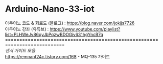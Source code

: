 # Arduino-Nano-33-iot

아두이노 코드 & 회로도 (블로그) : https://blog.naver.com/jokjjs7726 <br/>
아두이노 강좌 (유튜브) : https://www.youtube.com/playlist?list=PLHWeJv86qvJbPqzwBDOGiv631hgYncB7q <br/>
===========================================================================<br/>
*센서 가이드 모음*<br/>
https://remnant24c.tistory.com/168 - MQ-135 가이드
